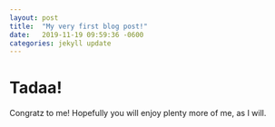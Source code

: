 ```yaml
---
layout: post
title:  "My very first blog post!"
date:   2019-11-19 09:59:36 -0600
categories: jekyll update
---
```


# Tadaa!
Congratz to me!
Hopefully you will enjoy plenty more of me, as I will.